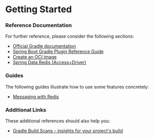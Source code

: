 # Getting Started

### Reference Documentation

For further reference, please consider the following sections:

* [Official Gradle documentation](https://docs.gradle.org)
* [Spring Boot Gradle Plugin Reference Guide](https://docs.spring.io/spring-boot/docs/2.6.3/gradle-plugin/reference/html/)
* [Create an OCI image](https://docs.spring.io/spring-boot/docs/2.6.3/gradle-plugin/reference/html/#build-image)
* [Spring Data Redis (Access+Driver)](https://docs.spring.io/spring-boot/docs/2.6.3/reference/htmlsingle/#boot-features-redis)

### Guides

The following guides illustrate how to use some features concretely:

* [Messaging with Redis](https://spring.io/guides/gs/messaging-redis/)

### Additional Links

These additional references should also help you:

* [Gradle Build Scans – insights for your project's build](https://scans.gradle.com#gradle)

